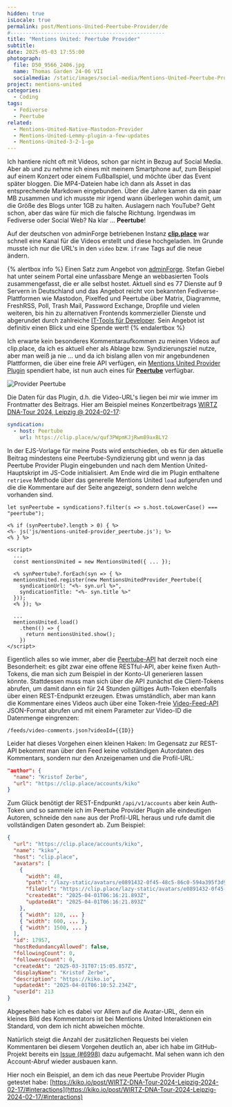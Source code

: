 ```yaml
---
hidden: true
isLocale: true
permalink: post/Mentions-United-Peertube-Provider/de
#--------------------------------------------------
title: "Mentions United: Peertube Provider"
subtitle: 
date: 2025-05-03 17:55:00
photograph:
  file: D50_9566_2406.jpg
  name: Thomas Garden 24-06 VII
  socialmedia: /static/images/social-media/Mentions-United-Peertube-Provider.jpg
project: mentions-united
categories:
  - Coding
tags:
  - Fediverse
  - Peertube
related:
  - Mentions-United-Native-Mastodon-Provider
  - Mentions-United-Lemmy-plugin-a-few-updates
  - Mentions-United-3-2-1-go
---
```


Ich hantiere nicht oft mit Videos, schon gar nicht in Bezug auf Social Media. Aber ab und zu nehme ich eines mit meinem Smartphone auf, zum Beispiel auf einem Konzert oder einem Fußballspiel, und möchte über das Event später bloggen. Die MP4-Dateien habe ich dann als Asset in das entsprechende Markdown eingebunden. Über die Jahre kamen da ein paar MB zusammen und ich musste mir irgend wann überlegen wohin damit, um die Größe des Blogs unter 1GB zu halten. Auslagern nach YouTube? Geht schon, aber das wäre für mich die falsche Richtung. Irgendwas im Fediverse oder Social Web? Na klar ... **Peertube**!

<!-- more -->

Auf der deutschen von adminForge betriebenen Instanz [**clip.place**](https://clip.place/c/kiko_io/videos) war schnell eine Kanal für die Videos erstellt und diese hochgeladen. Im Grunde musste ich nur die URL's in den `video` bzw. `iframe` Tags auf die neue ändern.

{% alertbox info %}
Einen Satz zum Angebot von [adminForge](https://adminforge.de/). Stefan Giebel hat unter seinem Portal eine unfassbare Menge an webbasierten Tools zusammengefasst, die er alle selbst hostet. Aktuell sind es 77 Dienste auf 9 Servern in Deutschland und das Angebot reicht von bekannten Fediverse-Plattformen wie Mastodon, Pixelfed und Peertube über Matrix, Diagramme, FreshRSS, Poll, Trash Mail, Password Exchange, Dropfile und vielen weiteren, bis hin zu alternativen Frontends kommerzieller Dienste und abgerundet durch zahlreiche [IT-Tools für Developer](https://tools.adminforge.de/). Sein Angebot ist definitiv einen Blick und eine Spende wert!
{% endalertbox %}

Ich erwarte kein besonderes Kommentaraufkommen zu meinen Videos auf clip.place, da ich es aktuell eher als Ablage bzw. Syndizierungsziel nutze, aber man weiß ja nie ... und da ich bislang allen von mir angebundenen Plattformen, die über eine freie API verfügen, ein [Mentions United Provider Plugin](https://github.com/kristofzerbe/Mentions-United?tab=readme-ov-file#provider-plugins) spendiert habe, ist nun auch eines für [**Peertube**](https://github.com/kristofzerbe/Mentions-United?tab=readme-ov-file#provider-peertube) verfügbar.

![Provider Peertube](post/Mentions-United-Peertube-Provider/Provider-peertube.png)

Die Daten für das Plugin, d.h. die Video-URL's liegen bei mir wie immer im Frontmatter des Beitrags. Hier am Beispiel meines Konzertbeitrags [WIRTZ DNA-Tour 2024, Leipzig @ 2024-02-17](post/WIRTZ-DNA-Tour-2024-Leipzig-2024-02-17):

```yaml
syndication:
  - host: Peertube
    url: https://clip.place/w/quf3PWpmKJjRwm89axBLY2
```

In der EJS-Vorlage für meine Posts wird entschieden, ob es für den aktuelle Beitrag mindestens eine Peertube-Syndizierung gibt und wenn ja das Peertube Provider Plugin eingebunden und nach dem Mention United-Hauptskript im JS-Code initialisiert. Am Ende wird die im Plugin enthaltene ``retrieve`` Methode über das generelle Mentions United ``load`` aufgerufen und die die Kommentare auf der Seite angezeigt, sondern denn welche vorhanden sind.

```ejs
let synPeertube = syndications?.filter(s => s.host.toLowerCase() === "peertube");

<% if (synPeertube?.length > 0) { %>
<%- js('js/mentions-united-provider_peertube.js'); %>
<% } %>

<script>
  ...
  const mentionsUnited = new MentionsUnited({ ... });

  <% synPeertube?.forEach(syn => { %>
  mentionsUnited.register(new MentionsUnitedProvider_Peertube({ 
    syndicationUrl: "<%- syn.url %>",
    syndicationTitle: "<%- syn.title %>"
  }));
  <% }); %>

  ...
  mentionsUnited.load()
    .then(() => { 
      return mentionsUnited.show(); 
    })
</script>
```

Eigentlich alles so wie immer, aber die [Peertube-API](https://docs.joinpeertube.org/api/rest-getting-started) hat derzeit noch eine Besonderheit: es gibt zwar eine offene RESTful-API, aber keine fixen Auth-Tokens, die man sich zum Beispiel in der Konto-UI generieren lassen könnte. Stattdessen muss man sich über die API zunächst die Client-Tokens abrufen, um damit dann ein für 24 Stunden gültiges Auth-Token ebenfalls über einen REST-Endpunkt erzeugen. Etwas umständlich, aber man kann die Kommentare eines Videos auch über eine Token-freie [Video-Feed-API](https://docs.joinpeertube.org/api-rest-reference.html#tag/Video-Feeds) JSON-Format abrufen und mit einem Parameter zur Video-ID die Datenmenge eingrenzen:

```url
/feeds/video-comments.json?videoId={{ID}}
```

Leider hat dieses Vorgehen einen kleinen Haken: Im Gegensatz zur REST-API bekommt man über den Feed keine vollständigen Autordaten des Kommentars, sondern nur den Anzeigenamen und die Profil-URL:

```json
"author": {
  "name": "Kristof Zerbe",
  "url": "https://clip.place/accounts/kiko"
}
```

Zum Glück benötigt der REST-Endpunkt ``/api/v1/accounts`` aber kein Auth-Token und so sammele ich im Peertube Provider Plugin alle eindeutigen Autoren, schneide den ``name`` aus der Profil-URL heraus und rufe damit die vollständigen Daten gesondert ab. Zum Beispiel:

```json /api/v1/accounts/kiko
{
  "url": "https://clip.place/accounts/kiko",
  "name": "kiko",
  "host": "clip.place",
  "avatars": [
    {
      "width": 48,
      "path": "/lazy-static/avatars/e0891432-0f45-48c5-86c0-594a395f3d91.png",
      "fileUrl": "https://clip.place/lazy-static/avatars/e0891432-0f45-48c5-86c0-594a395f3d91.png",
      "createdAt": "2025-04-01T06:16:21.893Z",
      "updatedAt": "2025-04-01T06:16:21.893Z"
    },
    { "width": 120, ... }
    { "width": 600, ... },
    { "width": 1500, ... }
  ],
  "id": 17957,
  "hostRedundancyAllowed": false,
  "followingCount": 0,
  "followersCount": 0,
  "createdAt": "2025-03-31T07:15:05.857Z",
  "displayName": "Kristof Zerbe",
  "description": "https://kiko.io",
  "updatedAt": "2025-04-01T06:10:52.234Z",
  "userId": 213
}
```

Abgesehen habe ich es dabei vor Allem auf die Avatar-URL, denn ein kleines Bild des Kommentators ist bei Mentions United Interaktionen ein Standard, von dem ich nicht abweichen möchte.

Natürlich steigt die Anzahl der zusätzlichen Requests bei vielen Kommentaren bei diesem Vorgehen deutlich an, aber ich habe im GitHub-Projekt bereits ein [Issue (#6998)](https://github.com/issues/created?issue=Chocobozzz%7CPeerTube%7C6998) dazu aufgemacht. Mal sehen wann ich den Account-Abruf wieder ausbauen kann.

Hier noch ein Beispiel, an dem ich das neue Peertube Provider Plugin getestet habe: [https://kiko.io/post/WIRTZ-DNA-Tour-2024-Leipzig-2024-02-17/#interactions](https://kiko.io/post/WIRTZ-DNA-Tour-2024-Leipzig-2024-02-17/#interactions)
